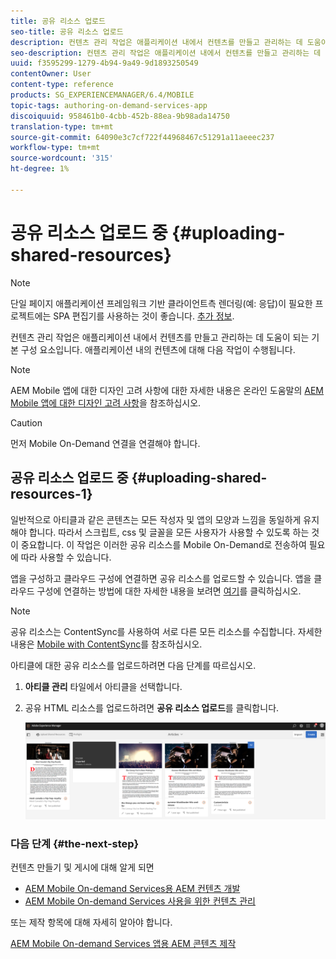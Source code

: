 ```yaml
---
title: 공유 리소스 업로드
seo-title: 공유 리소스 업로드
description: 컨텐츠 관리 작업은 애플리케이션 내에서 컨텐츠를 만들고 관리하는 데 도움이 되는 기본 구성 요소입니다. 공유 리소스 업로드에 대해 알려면 이 페이지를 따르십시오.
seo-description: 컨텐츠 관리 작업은 애플리케이션 내에서 컨텐츠를 만들고 관리하는 데 도움이 되는 기본 구성 요소입니다. 공유 리소스 업로드에 대해 알려면 이 페이지를 따르십시오.
uuid: f3595299-1279-4b94-9a49-9d1893250549
contentOwner: User
content-type: reference
products: SG_EXPERIENCEMANAGER/6.4/MOBILE
topic-tags: authoring-on-demand-services-app
discoiquuid: 958461b0-4cbb-452b-88ea-9b98ada14750
translation-type: tm+mt
source-git-commit: 64090e3c7cf722f44968467c51291a11aeeec237
workflow-type: tm+mt
source-wordcount: '315'
ht-degree: 1%

---
```



# 공유 리소스 업로드 중 {#uploading-shared-resources}

>[!NOTE]
>
>단일 페이지 애플리케이션 프레임워크 기반 클라이언트측 렌더링(예: 응답)이 필요한 프로젝트에는 SPA 편집기를 사용하는 것이 좋습니다. [추가 정보](/help/sites-developing/spa-overview.md).

컨텐츠 관리 작업은 애플리케이션 내에서 컨텐츠를 만들고 관리하는 데 도움이 되는 기본 구성 요소입니다. 애플리케이션 내의 컨텐츠에 대해 다음 작업이 수행됩니다.

>[!NOTE]
>
>AEM Mobile 앱에 대한 디자인 고려 사항에 대한 자세한 내용은 온라인 도움말의 [AEM Mobile 앱에 대한 디자인 고려 사항](https://helpx.adobe.com/digital-publishing-solution/help/design-app.html)을 참조하십시오.

>[!CAUTION]
>
>먼저 Mobile On-Demand 연결을 연결해야 합니다.

## 공유 리소스 업로드 중 {#uploading-shared-resources-1}

일반적으로 아티클과 같은 콘텐츠는 모든 작성자 및 앱의 모양과 느낌을 동일하게 유지해야 합니다. 따라서 스크립트, css 및 글꼴을 모든 사용자가 사용할 수 있도록 하는 것이 중요합니다. 이 작업은 이러한 공유 리소스를 Mobile On-Demand로 전송하여 필요에 따라 사용할 수 있습니다.

앱을 구성하고 클라우드 구성에 연결하면 공유 리소스를 업로드할 수 있습니다. 앱을 클라우드 구성에 연결하는 방법에 대한 자세한 내용을 보려면 [여기](/help/mobile/mobile-apps-ondemand-application-create-configure-action.md)를 클릭하십시오.

>[!NOTE]
>
>공유 리소스는 ContentSync를 사용하여 서로 다른 모든 리소스를 수집합니다. 자세한 내용은 [Mobile with ContentSync](/help/mobile/mobile-ondemand-contentsync.md)를 참조하십시오.

아티클에 대한 공유 리소스를 업로드하려면 다음 단계를 따르십시오.

1. **아티클 관리** 타일에서 아티클을 선택합니다.
1. 공유 HTML 리소스를 업로드하려면 **공유 리소스 업로드**&#x200B;를 클릭합니다.

   ![chlimage_1-133](assets/chlimage_1-133.png)

### 다음 단계 {#the-next-step}

컨텐츠 만들기 및 게시에 대해 알게 되면

* [AEM Mobile On-demand Services용 AEM 컨텐츠 개발](/help/mobile/aem-mobile-on-demand.md)
* [AEM Mobile On-demand Services 사용을 위한 컨텐츠 관리](/help/mobile/aem-mobile.md)

또는 제작 항목에 대해 자세히 알아야 합니다.

[AEM Mobile On-demand Services 앱용 AEM 콘텐츠 제작](/help/mobile/mobile-apps-ondemand.md)
